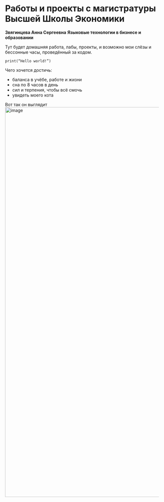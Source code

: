 # Работы и проекты с магистратуры Высшей Школы Экономики
**Звягинцева Анна Сергеевна**
**Языковые технологии в бизнесе и образовании**

Тут будет домашняя работа, лабы, проекты, и возможно мои слёзы и бессонные часы, проведённый за кодом.

```print(“Hello world!”)``` 

Чего хочется достичь:
- баланса в учёбе, работе и жизни
- сна по 8 часов в день
- сил и терпения, чтобы всё смочь
- увидеть моего кота


Вот так он выглядит
<img width="960" height="1280" alt="image" src="https://github.com/user-attachments/assets/f0297a98-8c32-45cb-99bf-f6c1fa990f10" />



